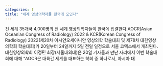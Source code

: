 ```yaml
---
categories: f
title: "세계 영상의학자들 한국에 모인다"
---
```

전 세계 35개국 4,000명의 전 세계 영상의학자들이 한국에 집결한다.AOCR(Asian Oceanian Congress of Radiology) 2022 & KCR(Korean Congress of Radiology) 2022(제20차 아시안오세아니안 영상의학 학술대회 및 제78차 대한영상의학회 학술대회)가 20일부터 24일까지 5일 전일 일정으로 서울 코엑스에서 개최된다.대한영상의학회 이정민 회장(서울대의대)은 20일 기자들과 만난 자리에서 이번 학술대회에 대해 “AOCR은 대륙간 세계를 대표하는 학회 중 하나로서, 아시아 대
